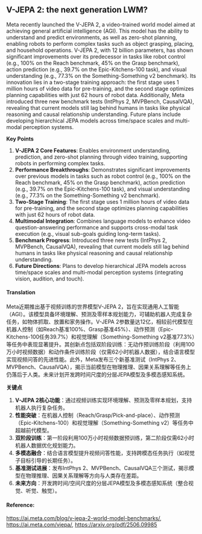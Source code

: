 ## V-JEPA 2: the next generation LWM?

Meta recently launched the V-JEPA 2, a video-trained world model aimed at achieving general artificial intelligence (AGI). This model has the ability to understand and predict environments, as well as zero-shot planning, enabling robots to perform complex tasks such as object grasping, placing, and household operations. V-JEPA 2, with 12 billion parameters, has shown significant improvements over its predecessor in tasks like robot control (e.g., 100% on the Reach benchmark, 45% on the Grasp benchmark), action prediction (e.g., 39.7% on the Epic-Kitchens-100 task), and visual understanding (e.g., 77.3% on the Something-Something v2 benchmark). Its innovation lies in a two-stage training approach: the first stage uses 1 million hours of video data for pre-training, and the second stage optimizes planning capabilities with just 62 hours of robot data. Additionally, Meta introduced three new benchmark tests (IntPhys 2, MVPBench, CausalVQA), revealing that current models still lag behind humans in tasks like physical reasoning and causal relationship understanding. Future plans include developing hierarchical JEPA models across time/space scales and multi-modal perception systems.  

**Key Points**  
1. **V-JEPA 2 Core Features**: Enables environment understanding, prediction, and zero-shot planning through video training, supporting robots in performing complex tasks.  
2. **Performance Breakthroughs**: Demonstrates significant improvements over previous models in tasks such as robot control (e.g., 100% on the Reach benchmark, 45% on the Grasp benchmark), action prediction (e.g., 39.7% on the Epic-Kitchens-100 task), and visual understanding (e.g., 77.3% on the Something-Something v2 benchmark).  
3. **Two-Stage Training**: The first stage uses 1 million hours of video data for pre-training, and the second stage optimizes planning capabilities with just 62 hours of robot data.  
4. **Multimodal Integration**: Combines language models to enhance video question-answering performance and supports cross-modal task execution (e.g., visual sub-goals guiding long-term tasks).  
5. **Benchmark Progress**: Introduced three new tests (IntPhys 2, MVPBench, CausalVQA), revealing that current models still lag behind humans in tasks like physical reasoning and causal relationship understanding.  
6. **Future Directions**: Plans to develop hierarchical JEPA models across time/space scales and multi-modal perception systems (integrating vision, audition, and touch).

#### Translation 


Meta近期推出基于视频训练的世界模型V-JEPA 2，旨在实现通用人工智能（AGI）。该模型具备环境理解、预测及零样本规划能力，可辅助机器人完成复杂任务，如物体抓取、放置和家务操作。V-JEPA 2参数量达12亿，相较前代模型在机器人控制（如Reach基准100%、Grasp基准45%）、动作预测（Epic-Kitchens-100任务39.7%）和视觉理解（Something-Something v2基准77.3%）等任务中表现显著提升。其创新点包括双阶段训练：无动作预训练阶段（利用100万小时视频数据）和动作条件训练阶段（仅需62小时机器人数据），结合语言模型实现视频问答的先进性能。此外，Meta发布三个新基准测试（IntPhys 2、MVPBench、CausalVQA），揭示当前模型在物理推理、因果关系理解等任务上仍落后于人类。未来计划开发跨时间尺度的分层JEPA模型及多模态感知系统。  

**关键点**  
1. **V-JEPA 2核心功能**：通过视频训练实现环境理解、预测及零样本规划，支持机器人执行复杂任务。  
2. **性能突破**：在机器人控制（Reach/Grasp/Pick-and-place）、动作预测（Epic-Kitchens-100）和视觉理解（Something-Something v2）等任务中超越前代模型。  
3. **双阶段训练**：第一阶段利用100万小时视频数据预训练，第二阶段仅需62小时机器人数据优化规划能力。  
4. **多模态融合**：结合语言模型提升视频问答性能，支持跨模态任务执行（如视觉子目标引导的长期任务）。  
5. **基准测试进展**：发布IntPhys 2、MVPBench、CausalVQA三个测试，揭示模型在物理推理、因果关系理解等方向与人类存在差距。  
6. **未来方向**：开发跨时间/空间尺度的分层JEPA模型及多模态感知系统（整合视觉、听觉、触觉）。

#### Reference: 

https://ai.meta.com/blog/v-jepa-2-world-model-benchmarks/,  https://ai.meta.com/vjepa/,  https://arxiv.org/pdf/2506.09985

